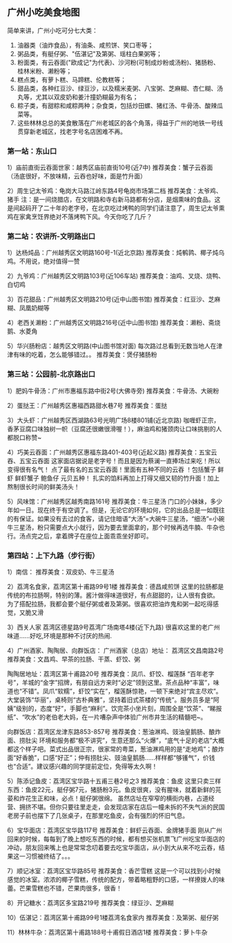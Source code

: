 ## 广州小吃美食地图

简单来讲，广州小吃可分七大类：
1. 油器类（油炸食品），有油条、咸煎饼、笑口枣等；
2. 粥品类，有艇仔粥、"伍湛记"及第粥、瑶柱白果粥等；
3. 粉面类，有云吞面("欧成记"为代表)、沙河粉(可制成炒粉或汤粉)、猪肠粉、桂林米粉、濑粉等；
4. 糕点类，有萝卜糕、马蹄糕、伦教糕等；
5. 甜品类，各种红豆沙、绿豆沙，以及糯米麦粥、八宝粥、芝麻糊、杏仁糊、汤丸等，尤其以双皮奶和姜汁撞奶糊最为有名；
6. 粽子类，有甜粽和咸粽两种；杂食类，包括炒田螺、猪红汤、牛骨汤、酸辣瓜菜等。
7. 这些林林总总的美食散落在广州老城区的各个角落，得益于广州的地铁一号线贯穿新老城区，找老字号名店困难不再。

### 第一站：东山口

1）庙前直街云吞面世家：越秀区庙前直街10号(近7中)
推荐美食：蟹子云吞面（汤底很好，不放味精，云吞也好味，面是竹升面）

2）周生记太爷鸡：龟岗大马路江岭东路4号龟岗市场第二档
推荐美食：太爷鸡、猪手
注：是一间烧腊店，在文明路和寺右新马路都有分店，是烟熏味的食品。这是间起码开了二十年的老字号，在北京吃过烤鸭的同学们请注意了，周生记太爷熏鸡在家禽烹饪界绝对不落烤鸭下风。今天你吃了几斤？

### 第二站：农讲所-文明路出口

1）达杨炖品：广州越秀区文明路160号-1(近北京路)
推荐美食：炖鹌鹑、椰子炖乌鸡。不用说，绝对值得一赞

2）九爷鸡：广州越秀区文明路103号(近106车站)
推荐美食：油鸡、叉烧、烧鸭、白切鸡

3）百花甜品：广州越秀区文明路210号(近中山图书馆)
推荐美食：红豆沙、芝麻糊、凤凰奶糊等

4）老西关濑粉：广州越秀区文明路216号(近中山图书馆)
推荐美食：濑粉、斋烧鹅、水菱角

5）华兴肠粉店：越秀区文明路(中山图书馆对面)
每次路过总看到无数当地人在津津有味的吃着，怎么能够错过。。
推荐美食：煲仔猪肠粉

### 第三站：公园前-北京路出口

1）肥妈牛骨汤：广州市惠福东路中街2号(大佛寺旁)
推荐美食：牛骨汤、大碗粉

2）蛋挞王：广州越秀区惠福西路甜水巷7号
推荐美食：蛋挞

3）大头虾：广州越秀区西湖路63号光明广场8楼801铺(近北京路)
咖喱虾正宗，香茅豆腐口味独树一帜（豆腐还很嫩很滑喔！），麻油鸡和猪颈肉让口味挑剔的人都脱口称赞~

4）巧美云吞面：广州越秀区惠福东路401-403号(近起义路)
推荐美食：五宝云吞、五宝云吞面
这家面店据说是老字号！而且是因为蔡澜一直捧场过来吃！所以变得很有名气！
点了最有名的五宝云吞面！里面有五种不同的云吞 ！包括蟹子 鲜虾 鲜虾蟹子 鲍鱼仔 元贝五种！
扎实的馅料再加上打得又细又韧的竹升面！加上熬制很长时间的鲜美汤头！

5）风味馆：广州越秀区越秀南路161号
推荐美食：牛三星汤
门口的小妹妹，多少年如一日。现在终于有空调了。但是，无论它的环境如何，它的出品总是一如既往的有保证。如果没有去过的食客，请记住暗语“大汤”=大碗牛三星汤，“细汤”=小碗牛三星汤，粉只需要点大小就行，因为要去里面拿的，那个时候再选牛腩、牛杂也行。汤点完之后，拿着牌子在座位上面乖乖坐好即可。

### 第四站：上下九路（步行街）

1）南信：
推荐美食：双皮奶、牛三星汤

2）荔湾名食家，荔湾区第十甫路99号1楼
推荐美食：德昌咸煎饼
这里的拉肠都是传统的布拉肠啊，特别的薄。酱汁做得味道很好，有点甜甜的，让人很有食欲。
为了搭配拉肠，我都会要个艇仔粥或者及第粥。很喜欢把油炸鬼和粥一起吃得感觉，又脆又滑

3）西关人家 荔湾区德星路9号荔湾广场南塔4楼(近下九路)
很喜欢这里的老广州味道......好吃,环境是那种不讨厌的热闹.

4）广州酒家、陶陶居、向群饭店：
广州酒家（总店）地址： 荔湾区文昌南路2号
推荐美食：文昌鸡、早茶的拉肠、干蒸、虾饺、粥

陶陶居地址：荔湾区第十甫路20号
推荐美食：凤爪、虾饺、榴莲酥
“百年老字号”，羊城的“金字”招牌，有朋自远方来时“必定”领到这里。茶点品种“丰富”，味道也“不错”。凤爪“软糯”，虾饺“实在”，榴莲酥惊艳，一顿下来绝对“宾主尽欢”。大堂装饰“华丽”，桌椅则“古朴典雅”，坚持着旧式茶楼的“传统”。服务员多是“阿姨”级别的，态度“好”，手脚也“麻利”。饮完茶小坐片刻，周围全是“饮茶”、“睇报纸”、“吹水”的老伯老大妈，在一片嘈杂声中体验广州市井生活的精髓吧~。

向群饭店：荔湾区龙津东路853-857号
推荐美食：葱油淋鸡、豉油皇鹅肠、酿炸面、捞肚尖
环境和服务都“极不讲究”，生意还那么“火爆”，“底气十足的老店”大概都这个样子吧。菜式出品很正宗，很家常的粤菜，葱油淋鸡用的是“走地鸡”；酿炸面“好香脆”，口感“好正”；仲有捞肚尖、豉油皇鹅肠……样样都“够镬气”，价钱也“合适”。建议感兴趣的同学提前定位，免得等太久啊！

5）陈添记鱼皮：荔湾区宝华路十五甫三巷2号之3
推荐美食：鱼皮
这里只卖三样东西：鱼皮22元，艇仔粥7元，猪肠粉3元。鱼皮很爽，没有腥味，就着新鲜的芫荽和炸花生正和味，必点！艇仔粥很绵。
虽然店址在窄窄的横街内巷，占道经营、拥挤不堪。但你只要往里走走，会发现店家在店后一幢未拆的不失气派的民国老房子前也摆下了几张桌子，在那里吃鱼皮，会有强烈的怀旧气息。

6）宝华面店：荔湾区宝华路117号
推荐美食：鲜虾云吞面、金牌猪手面
刚从广州回来的时候，每每到了晚上想吃东西的时候，都有想买张机票飞广州吃宝华面店的冲动，朋友回来嘴上也是常常念叨着要去吃宝华面店，从小到大从来不吃云吞，结果这一习惯被终结了。。。

7）顺记冰室：荔湾区宝华路85号
推荐美食：香芒雪糕
这是一个可以找到小时候感觉的冰室。浓浓的椰子雪糕，传统的配方，带着略粗野的口感，一样撩拨人的味蕾。芒果雪糕也不错，芒果肉很多，很香！

8）开记糖水：荔湾区多宝路219号
推荐美食：绿豆沙、芝麻糊

10）伍湛记：荔湾区第十甫路99号1楼荔湾名食家内
推荐美食：及第粥、艇仔粥

11）林林牛杂：荔湾区第十甫路188号十甫假日酒店1楼
推荐美食：萝卜牛杂
